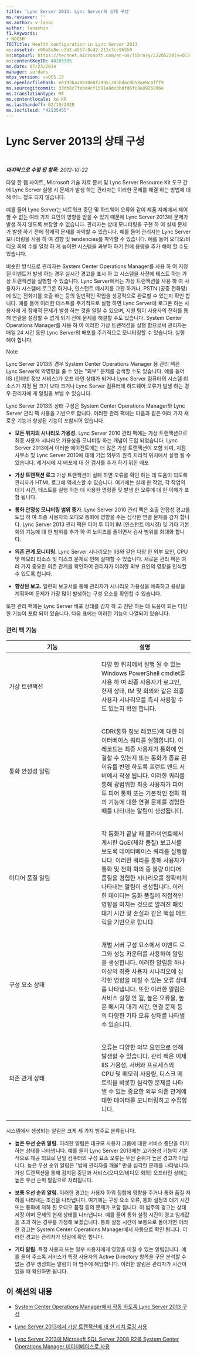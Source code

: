 ```yaml
---
title: 'Lync Server 2013: Lync Server의 상태 구성'
ms.reviewer: ''
ms.author: v-lanac
author: lanachin
f1.keywords:
- NOCSH
TOCTitle: Health configuration in Lync Server 2013
ms:assetid: c00a8c8e-c2d2-4557-8c42-211c7cc96550
ms:mtpsurl: https://technet.microsoft.com/en-us/library/JJ205234(v=OCS.15)
ms:contentKeyID: 48185305
ms.date: 07/23/2014
manager: serdars
mtps_version: v=OCS.15
ms.openlocfilehash: ee193ba28b10e8f209513d5bd6c8b58ae8c4fff9
ms.sourcegitcommit: 33db8c7febd4cf1591e8dcbbdfd6fc8e8925896e
ms.translationtype: MT
ms.contentlocale: ko-KR
ms.lasthandoff: 02/19/2020
ms.locfileid: "42135455"
---
```

<div data-xmlns="http://www.w3.org/1999/xhtml">

<div class="topic" data-xmlns="http://www.w3.org/1999/xhtml" data-msxsl="urn:schemas-microsoft-com:xslt" data-cs="http://msdn.microsoft.com/">

<div data-asp="https://msdn2.microsoft.com/asp">

# <a name="health-configuration-in-lync-server-2013"></a>Lync Server 2013의 상태 구성

</div>

<div id="mainSection">

<div id="mainBody">

<span> </span>

_**마지막으로 수정 된 항목:** 2012-10-22_

다양 한 웹 사이트, Microsoft 기술 자료 문서 및 Lync Server Resource Kit 도구 간에 Lync Server 실행 시 문제가 발생 하는 관리자는 이러한 문제를 해결 하는 방법에 대해 어느 정도 되지 않습니다.

예를 들어 Lync Server는 네트워크 중단 및 하드웨어 오류와 같이 제품 자체에서 제어할 수 없는 여러 가지 요인의 영향을 받을 수 있기 때문에 Lync Server 2013에 문제가 발생 하지 않도록 보장할 수 없습니다. 관리자는 상태 모니터링을 구현 하 여 실제 문제가 발생 하기 전에 잠재적 문제를 파악할 수 있습니다. 예를 들어 관리자는 Lync Server 모니터링을 사용 하 여 경향 및 tendencies를 파악할 수 있습니다. 예를 들어 오디오/비디오 회의 수를 일정 하 게 높이면 시스템을 과부하 하기 전에 용량을 추가 해야 할 수도 있습니다.

비슷한 방식으로 관리자는 System Center Operations Manager를 사용 하 여 지정 된 이벤트가 발생 하는 경우 실시간 경고를 표시 하 고 시스템을 사전에 테스트 하는 가상 트랜잭션을 실행할 수 있습니다. Lync Server에서는 가상 트랜잭션을 사용 하 여 사용자가 시스템에 로그온 하거나, 인스턴트 메시지를 교환 하거나, PSTN (공중 전화망)에 있는 전화기를 호출 하는 등의 일반적인 작업을 성공적으로 완료할 수 있는지 확인 합니다. 예를 들어 이러한 테스트를 주기적으로 실행 하면 Lync Server에 로그온 하는 사용자에 게 잠재적 문제가 발생 하는 것을 알릴 수 있으며, 지원 팀이 사용자의 전화를 통해 연결을 설정할 수 없게 되기 전에 문제를 해결할 수도 있습니다. System Center Operations Manager를 사용 하 여 이러한 가상 트랜잭션을 실행 함으로써 관리자는 매일 24 시간 동안 Lync Server의 배포를 주기적으로 모니터링할 수 있습니다. 실행 해야 합니다.

<div>


> [!NOTE]  
> Lync Server 2013의 경우 System Center Operations Manager 용 관리 팩은 Lync Server에 악영향을 줄 수 있는 "외부" 문제를 검색할 수도 있습니다. 예를 들어 IIS (인터넷 정보 서비스)가 오프 라인 상태가 되거나 Lync Server 컴퓨터의 시스템 리소스가 지정 된 크기 보다 크거나 Lync Server 컴퓨터에 하드웨어 오류가 발생 하는 경우 관리자에 게 알림을 보낼 수 있습니다.



</div>

Lync Server 2013의 상태 구성은 System Center Operations Manager와 Lync Server 관리 팩 사용을 기반으로 합니다. 이러한 관리 팩에는 다음과 같은 여러 가지 새로운 기능과 향상된 기능이 포함되어 있습니다.

  - **모든 위치의 시나리오 가용성.** Lync Server 2010 관리 팩에는 가상 트랜잭션으로 최종 사용자 시나리오 가용성을 모니터링 하는 개념이 도입 되었습니다. Lync Server 2013에서 이러한 에이전트에는 더 많은 가상 트랜잭션이 포함 되며, 지점 사무소 및 Lync Server 2010에 대해 기업 외부의 원격 지리적 위치에서 실행 될 수 있습니다. 레거시에 지 배포에 대 한 검사를 추가 하기 위한 배포

  - **가상 트랜잭션 로그** 가상 트랜잭션이 실패 하면 오류를 확인 하는 데 도움이 되도록 관리자가 HTML 로그에 액세스할 수 있습니다. 여기에는 실패 한 작업, 각 작업의 대기 시간, 테스트를 실행 하는 데 사용한 명령줄 및 발생 한 오류에 대 한 이해가 포함 됩니다.

  - **통화 안정성 모니터링 범위 증가.** Lync Server 2010 관리 팩은 호출 안정성 경고를 도입 하 여 최종 사용자의 오디오 통화에 영향을 주는 심각한 연결 문제를 감지 합니다. Lync Server 2013 관리 팩은 피어 투 피어 IM (인스턴트 메시징) 및 기타 기본 회의 기능에 대 한 범위를 추가 하 여 노이즈를 줄이면서 검사 범위를 최대화 합니다.

  - **의존 관계 모니터링.** Lync Server 시나리오는 IIS와 같은 다양 한 외부 요인, CPU 및 메모리 리소스 및 디스크 문제로 인해 실패할 수 있습니다. 새로운 관리 팩은 여러 가지 중요한 의존 관계를 확인하여 관리자가 이러한 외부 요인의 영향을 인식할 수 있도록 합니다.

  - **향상된 보고.** 일련의 보고서를 통해 관리자가 시나리오 가용성을 예측하고 용량을 계획하며 문제가 가장 많이 발생하는 구성 요소를 확인할 수 있습니다.

또한 관리 팩에는 Lync Server 배포 상태를 감지 하 고 진단 하는 데 도움이 되는 다양 한 기능이 포함 되어 있습니다. 다음 표에는 이러한 기능이 나열되어 있습니다.

### <a name="management-pack-features"></a>관리 팩 기능

<table>
<colgroup>
<col style="width: 50%" />
<col style="width: 50%" />
</colgroup>
<thead>
<tr class="header">
<th>기능</th>
<th>설명</th>
</tr>
</thead>
<tbody>
<tr class="odd">
<td><p>가상 트랜잭션</p></td>
<td><p>다양 한 위치에서 실행 될 수 있는 Windows PowerShell cmdlet을 사용 하 여 최종 사용자가 로그인, 현재 상태, IM 및 회의와 같은 최종 사용자 시나리오를 즉시 사용할 수도 있는지 확인 합니다.</p></td>
</tr>
<tr class="even">
<td><p>통화 안정성 알림</p></td>
<td><p>CDR(통화 정보 레코드)에 대한 데이터베이스 쿼리를 실행합니다. 이 레코드는 최종 사용자가 통화에 연결할 수 있는지 또는 통화가 종료 된 이유를 반영 하도록 프런트 엔드 서버에서 작성 됩니다. 이러한 쿼리를 통해 광범위한 최종 사용자가 피어 투 피어 통화 또는 기본적인 전화 회의 기능에 대한 연결 문제를 경험한 때를 나타내는 알림이 생성됩니다.</p></td>
</tr>
<tr class="odd">
<td><p>미디어 품질 알림</p></td>
<td><p>각 통화가 끝날 때 클라이언트에서 게시한 QoE(체감 품질) 보고서를 보도록 데이터베이스 쿼리를 실행합니다. 이러한 쿼리를 통해 사용자가 통화 및 전화 회의 중 불량 미디어 품질을 경험한 시나리오를 정확하게 나타내는 알림이 생성됩니다. 이러한 데이터는 통화 품질에 직접적인 영향을 미치는 것으로 알려진 패킷 대기 시간 및 손실과 같은 핵심 메트릭을 기반으로 합니다.</p></td>
</tr>
<tr class="even">
<td><p>구성 요소 상태</p></td>
<td><p>개별 서버 구성 요소에서 이벤트 로그와 성능 카운터를 사용하여 알림을 생성합니다. 이러한 알림은 하나 이상의 최종 사용자 시나리오에 심각한 영향을 미칠 수 있는 오류 상태를 나타냅니다. 또한 이러한 알림은 서비스 실행 안 됨, 높은 오류율, 높은 메시지 대기 시간, 연결 문제 등의 다양한 기타 오류 상태를 나타낼 수 있습니다.</p></td>
</tr>
<tr class="odd">
<td><p>의존 관계 상태</p></td>
<td><p>오류는 다양한 외부 요인으로 인해 발생할 수 있습니다. 관리 팩은 이제 IIS 가용성, 서버와 프로세스의 CPU 및 메모리 사용량, 디스크 메트릭을 비롯한 심각한 문제를 나타낼 수 있는 중요한 외부 의존 관계에 대한 데이터를 모니터링하고 수집합니다.</p></td>
</tr>
</tbody>
</table>


시스템에서 생성되는 알림은 크게 세 가지 범주로 분류됩니다.

  - **높은 우선 순위 알림.** 이러한 알림은 대규모 사용자 그룹에 대한 서비스 중단을 야기하는 상태를 나타냅니다. 예를 들어 Lync Server 2013에는 고가용성 기능이 기본적으로 제공 되므로 단일 컴퓨터의 구성 요소 오류는 우선 순위가 높은 경고가 아닙니다. 높은 우선 순위 알림은 "밤에 관리자를 깨울" 만큼 심각한 문제를 나타냅니다. 가상 트랜잭션을 통해 감지된 중단과 서비스(오디오/비디오 회의) 오프라인 상태는 높은 우선 순위 알림으로 처리됩니다.

  - **보통 우선 순위 알림.** 이러한 경고는 사용자 하위 집합에 영향을 주거나 통화 품질 저하를 나타내는 조건을 나타냅니다. 여기에는 구성 요소 오류, 통화 설정의 대기 시간 또는 통화에 저하 된 오디오 품질 등의 문제가 포함 됩니다. 이 범주의 경고는 상태 저장 이며 문제의 현재 상태를 나타냅니다. 예를 들어 통화 설정 시간이 경고 임계값을 초과 하는 경우를 가정해 보겠습니다. 통화 설정 시간이 보통으로 돌아가면 이러한 경고는 System Center Operations Manager에서 자동으로 확인 됩니다. 이러한 경고는 관리자가 당일에 확인 합니다.

  - **기타 알림.** 특정 사용자 또는 일부 사용자에게 영향을 미칠 수 있는 알림입니다. 예를 들어 주소록 서비스가 특정 사용자의 Active Directory 항목을 구문 분석할 수 없는 경우 생성되는 알림이 이 범주에 해당합니다. 이러한 알림은 관리자가 시간이 있을 때 확인하면 됩니다.

<div>

## <a name="in-this-section"></a>이 섹션의 내용

  - [System Center Operations Manager에서 작동 하도록 Lync Server 2013 구성](lync-server-2013-configuring-lync-server-to-work-with-system-center-operations-manager.md)

  - [Lync Server 2013에서 가상 트랜잭션에 대 한 리치 로깅 사용](lync-server-2013-using-rich-logging-for-synthetic-transactions.md)

  - [Lync Server 2013에 Microsoft SQL Server 2008 R2를 System Center Operations Manager 데이터베이스로 사용](lync-server-2013-using-microsoft-sql-server-2008-r2-as-your-system-center-operations-manager-database.md)

</div>

</div>

<span> </span>

</div>

</div>

</div>

